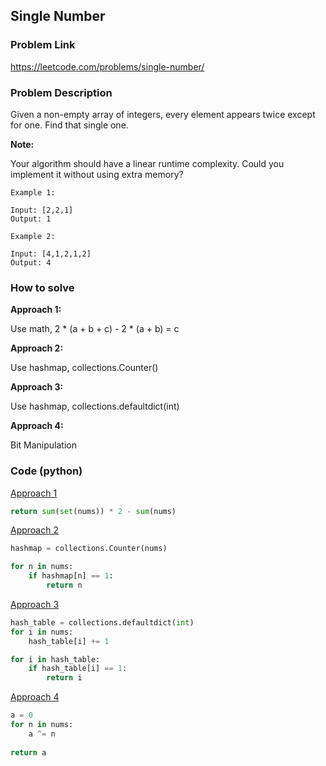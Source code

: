 ## Single Number

### Problem Link
https://leetcode.com/problems/single-number/

### Problem Description 

Given a non-empty array of integers, every element appears twice except for one. Find that single one.

**Note:**

Your algorithm should have a linear runtime complexity. Could you implement it without using extra memory?

```
Example 1:

Input: [2,2,1]
Output: 1
```

```
Example 2: 

Input: [4,1,2,1,2]
Output: 4

```

### How to solve 

**Approach 1:** 

Use math, 2 * (a + b + c) - 2 * (a + b) = c

**Approach 2:** 

Use hashmap, collections.Counter()

**Approach 3:** 

Use hashmap, collections.defaultdict(int)

**Approach 4:** 

Bit Manipulation

### Code (python)

[Approach 1](https://github.com/yanray/leetcode/blob/master/problems/0136Single_Number/0136Single_Number1.py)

```python
return sum(set(nums)) * 2 - sum(nums)
```

[Approach 2](https://github.com/yanray/leetcode/blob/master/problems/0136Single_Number/0136Single_Number2.py)

```python
hashmap = collections.Counter(nums)

for n in nums:
    if hashmap[n] == 1:
        return n
```

[Approach 3](https://github.com/yanray/leetcode/blob/master/problems/0136Single_Number/0136Single_Number3.py)

```python
hash_table = collections.defaultdict(int)
for i in nums:
    hash_table[i] += 1

for i in hash_table:
    if hash_table[i] == 1:
        return i
```


[Approach 4](https://github.com/yanray/leetcode/blob/master/problems/0136Single_Number/0136Single_Number4.py)

```python
a = 0
for n in nums:
    a ^= n
    
return a
```
